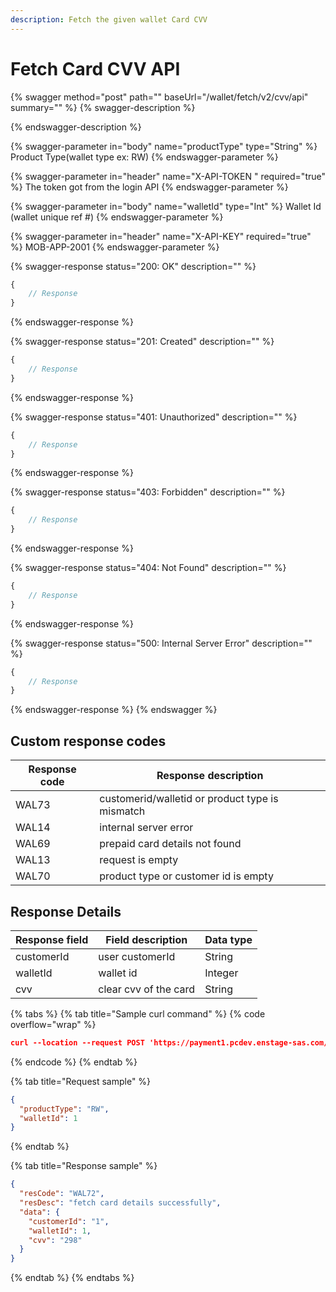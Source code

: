 ```yaml
---
description: Fetch the given wallet Card CVV
---
```


# Fetch Card CVV API

{% swagger method="post" path="" baseUrl="<domain>/wallet/fetch/v2/cvv/api" summary="" %}
{% swagger-description %}

{% endswagger-description %}

{% swagger-parameter in="body" name="productType" type="String" %}
Product Type(wallet type ex: RW)
{% endswagger-parameter %}

{% swagger-parameter in="header" name="X-API-TOKEN  " required="true" %}
The token got from the login API
{% endswagger-parameter %}

{% swagger-parameter in="body" name="walletId" type="Int" %}
Wallet Id (wallet unique ref #)
{% endswagger-parameter %}

{% swagger-parameter in="header" name="X-API-KEY" required="true" %}
MOB-APP-2001
{% endswagger-parameter %}

{% swagger-response status="200: OK" description="" %}
```javascript
{
    // Response
}
```
{% endswagger-response %}

{% swagger-response status="201: Created" description="" %}
```javascript
{
    // Response
}
```
{% endswagger-response %}

{% swagger-response status="401: Unauthorized" description="" %}
```javascript
{
    // Response
}
```
{% endswagger-response %}

{% swagger-response status="403: Forbidden" description="" %}
```javascript
{
    // Response
}
```
{% endswagger-response %}

{% swagger-response status="404: Not Found" description="" %}
```javascript
{
    // Response
}
```
{% endswagger-response %}

{% swagger-response status="500: Internal Server Error" description="" %}
```javascript
{
    // Response
}
```
{% endswagger-response %}
{% endswagger %}

## Custom response codes

| Response code | Response description                            |
| ------------- | ----------------------------------------------- |
| WAL73         | customerid/walletid or product type is mismatch |
| WAL14         | internal server error                           |
| WAL69         | prepaid card details not found                  |
| ​WAL13        | request is empty                                |
| WAL70         | product type or customer id is empty            |

## Response Details

| Response field | Field description     | Data type |
| -------------- | --------------------- | --------- |
| customerId     | user customerId       | String    |
| walletId       | wallet id             | Integer   |
| cvv            | clear cvv of the card | String    |

{% tabs %}
{% tab title="Sample curl command" %}
{% code overflow="wrap" %}
```json
curl --location --request POST 'https://payment1.pcdev.enstage-sas.com/wallet/fetch/v2/cvv/api' --header 'Content-Type: text/plain' --header 'X-API-TOKEN:replace_with_basic_auth_to_be_built_by_client' --data-raw '{ "productType": "RW", "walletId": 1 }'​
```
{% endcode %}
{% endtab %}

{% tab title="Request sample" %}
```json
{
  "productType": "RW",
  "walletId": 1
}
```
{% endtab %}

{% tab title="Response sample" %}
```json
{
  "resCode": "WAL72",
  "resDesc": "fetch card details successfully",
  "data": {
    "customerId": "1",
    "walletId": 1,
    "cvv": "298"
  }
}
```
{% endtab %}
{% endtabs %}
